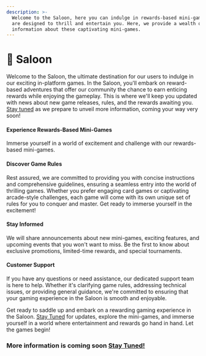 ```yaml
---
description: >-
  Welcome to the Saloon, here you can indulge in rewards-based mini-games that
  are designed to thrill and entertain you. Here, we provide a wealth of
  information about these captivating mini-games.
---
```


# 🎲 Saloon

Welcome to the Saloon, the ultimate destination for our users to indulge in our exciting in-platform games. In the Saloon, you'll embark on reward-based adventures that offer our community the chance to earn enticing rewards while enjoying the gameplay. This is where we'll keep you updated with news about new game releases, rules, and the rewards awaiting you. [Stay tuned](https://discord.com/invite/dPNE6fK4S4) as we prepare to unveil more information, coming your way very soon!

#### Experience Rewards-Based Mini-Games&#x20;

Immerse yourself in a world of excitement and challenge with our rewards-based mini-games.&#x20;

#### Discover Game Rules&#x20;

Rest assured, we are committed to providing you with concise instructions and comprehensive guidelines, ensuring a seamless entry into the world of thrilling games. Whether you prefer engaging card games or captivating arcade-style challenges, each game will come with its own unique set of rules for you to conquer and master. Get ready to immerse yourself in the excitement!

#### Stay Informed

We will share announcements about new mini-games, exciting features, and upcoming events that you won't want to miss. Be the first to know about exclusive promotions, limited-time rewards, and special tournaments.

#### Customer Support&#x20;

If you have any questions or need assistance, our dedicated support team is here to help. Whether it's clarifying game rules, addressing technical issues, or providing general guidance, we're committed to ensuring that your gaming experience in the Saloon is smooth and enjoyable.

Get ready to saddle up and embark on a rewarding gaming experience in the Saloon. [Stay Tuned](https://discord.com/invite/dPNE6fK4S4) for updates, explore the mini-games, and immerse yourself in a world where entertainment and rewards go hand in hand. Let the games begin!

### More information is coming soon [Stay Tuned!](https://discord.com/invite/dPNE6fK4S4)

